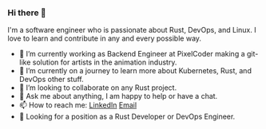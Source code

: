 ### Hi there 👋

I'm a software engineer who is passionate about Rust, DevOps, and Linux. I love to learn and contribute in any and every possible way.

- 🔭 I’m currently working as Backend Engineer at PixelCoder making a git-like solution for artists in the animation industry.
- 🌱 I’m currently on a journey to learn more about Kubernetes, Rust, and DevOps other stuff.
- 👯 I’m looking to collaborate on any Rust project.
- 💬 Ask me about anything, I am happy to help or have a chat.
- 📫 How to reach me: [LinkedIn](https://www.linkedin.com/in/jeremylardenois/) [Email](mailto:jeremy.lardenois@hotmail.fr)
- 🔎 Looking for a position as a Rust Developer or DevOps Engineer.

<!-- Wow! I think that you must be a real programmer if you see this message ;) -->
